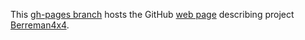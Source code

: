 This [gh-pages branch](http://github.com/Berreman4x4/Berreman4x4/tree/gh-pages) hosts the GitHub [web page](http://Berreman4x4.github.com/Berreman4x4/) describing project [Berreman4x4](http://github.com/Berreman4x4/Berreman4x4). 

